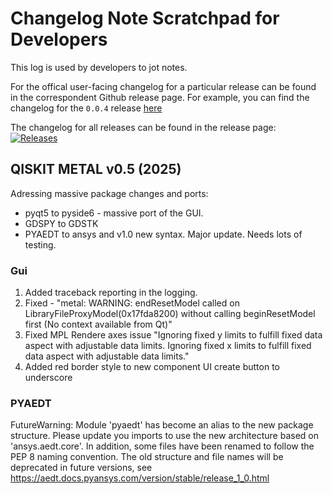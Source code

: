 # Changelog Note Scratchpad for Developers

This log is used by developers to jot notes.

For the offical user-facing changelog for a particular release can be found in the correspondent Github release page. For example, you can find the changelog for the `0.0.4` release [here](https://github.com/Qiskit/qiskit-metal/releases/tag/0.0.4)

The changelog for all releases can be found in the release page: [![Releases](https://img.shields.io/github/release/Qiskit/qiskit-metal.svg?style=popout-square)](https://github.com/Qiskit/qiskit-metal/releases)

## QISKIT METAL v0.5 (2025)

Adressing massive package changes and ports:
- pyqt5 to pyside6 - massive port of the GUI.
- GDSPY to GDSTK
- PYAEDT to ansys and v1.0 new syntax. Major update. Needs lots of testing.

### Gui
1. Added traceback reporting in the logging.
2.  Fixed - "metal: WARNING: endResetModel called on LibraryFileProxyModel(0x17fda8200) without calling beginResetModel first (No context available from Qt)"
3. Fixed MPL Rendere axes issue "Ignoring fixed y limits to fulfill fixed data aspect with adjustable data limits. Ignoring fixed x limits to fulfill fixed data aspect with adjustable data limits."
4. Added red border style to new component UI create button to underscore

### PYAEDT
FutureWarning: Module 'pyaedt' has become an alias to the new package structure. Please update you imports to use the new architecture based on 'ansys.aedt.core'. In addition, some files have been renamed to follow the PEP 8 naming convention. The old structure and file names will be deprecated in future versions, see https://aedt.docs.pyansys.com/version/stable/release_1_0.html
